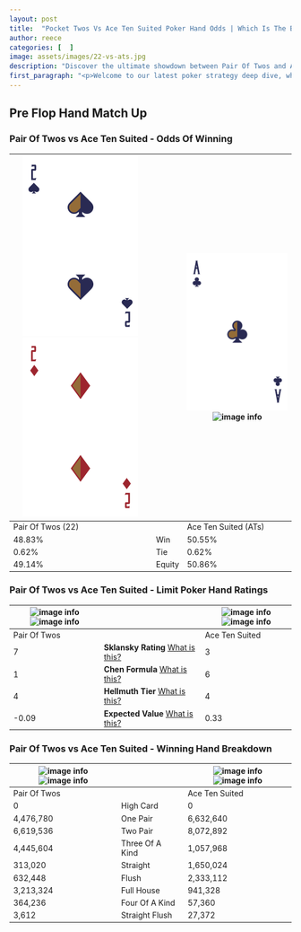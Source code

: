 ```yaml
---
layout: post
title:  "Pocket Twos Vs Ace Ten Suited Poker Hand Odds | Which Is The Better Hand In Poker? A Complete Guide"
author: reece
categories: [  ]
image: assets/images/22-vs-ats.jpg
description: "Discover the ultimate showdown between Pair Of Twos and Ace Ten Suited in poker! Uncover the odds, strategies, and scenarios where one hand triumphs over the other. Get ready to up your poker game with this thrilling analysis."
first_paragraph: "<p>Welcome to our latest poker strategy deep dive, where we're pitting two distinct hands against each other in a high-stakes showdown: Pair Of Twos vs Ace Ten Suited.</p><p>In the dynamic world of poker, every decision counts, and knowing which hand holds the upper hand is key to your success at the table.</p><p>In this article, we'll dissect these two hands, explore the scenarios where one dominates the other, and equip you with the knowledge to make strategic choices that can tip the odds in your favor.</p><p>Get ready to unravel the intriguing dynamics of these poker hands and elevate your game to new heights.</p>"
---
```




[comment]: # (sp0)

## Pre Flop Hand Match Up

<div class="table hand-ratings" markdown="1"> 



### Pair Of Twos vs Ace Ten Suited - Odds Of Winning


    
| ![image info](assets/images/hand1/2.png) ![image info](assets/images/hand1/2o.png) |  | ![image info](assets/images/hand2/a.png) ![image info](assets/images/hand2/ts.png) |
| -------- | -------- | -------- |
| Pair Of Twos (22) |  | Ace Ten Suited (ATs) |
| 48.83% | Win | 50.55% |
| 0.62% | Tie | 0.62% |
| 49.14% | Equity | 50.86% |




[comment]: # (sp1)



### Pair Of Twos vs Ace Ten Suited - Limit Poker Hand Ratings


    
| ![image info](https://www.riverpairs.com/assets/images/hand1/2.png) ![image info](https://www.riverpairs.com/assets/images/hand1/2o.png) |  | ![image info](https://www.riverpairs.com/assets/images/hand2/a.png) ![image info](https://www.riverpairs.com/assets/images/hand2/ts.png) |
| -------- | -------- | -------- |
| Pair Of Twos |  | Ace Ten Suited |
| 7 | **Sklansky Rating** [What is this?](/sklansky-rating-explained) | 3 |
| 1 | **Chen Formula** [What is this?](/chen-formula-explained) | 6 |
| 4 | **Hellmuth Tier** [What is this?](/Hellmuth-tier-explained) | 4 |
| -0.09 | **Expected Value** [What is this?](/expected-value-explained) | 0.33 |




[comment]: # (sp2)



### Pair Of Twos vs Ace Ten Suited - Winning Hand Breakdown


    
| ![image info](https://www.riverpairs.com/assets/images/hand1/2.png) ![image info](https://www.riverpairs.com/assets/images/hand1/2o.png) |  | ![image info](https://www.riverpairs.com/assets/images/hand2/a.png) ![image info](https://www.riverpairs.com/assets/images/hand2/ts.png) |
| -------- | -------- | -------- |
| Pair Of Twos |  | Ace Ten Suited |
| 0 | High Card | 0 |
| 4,476,780 | One Pair | 6,632,640 |
| 6,619,536 | Two Pair | 8,072,892 |
| 4,445,604 | Three Of A Kind | 1,057,968 |
| 313,020 | Straight | 1,650,024 |
| 632,448 | Flush | 2,333,112 |
| 3,213,324 | Full House | 941,328 |
| 364,236 | Four Of A Kind | 57,360 |
| 3,612 | Straight Flush | 27,372 |




[comment]: # (sp3)



</div>

[comment]: # (sp4)



[comment]: # (sp5)

